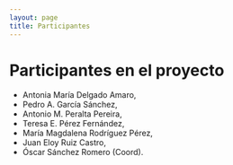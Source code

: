 ```yaml
---
layout: page
title: Participantes
---
```



# Participantes en el proyecto
* Antonia María Delgado Amaro, 
* Pedro A. García Sánchez, 
* Antonio M. Peralta Pereira, 
* Teresa E. Pérez Fernández, 
* María Magdalena Rodríguez Pérez, 
* Juan Eloy Ruiz Castro,
* Óscar Sánchez Romero (Coord).
